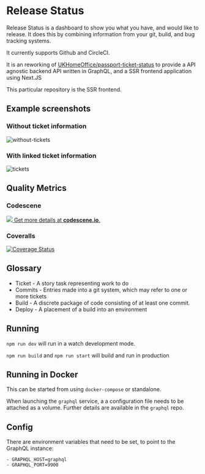 # Release Status

Release Status is a dashboard to show you what you have, and would like to release. It does this by combining information from your git, build, and bug tracking systems.

It currently supports Github and CircleCI.

It is an reworking of [UKHomeOffice/passport-ticket-status](https://github.com/UKHomeOffice/passports-ticket-status) to provide a API agnostic backend API written in GraphQL, and a SSR frontend application using Next.JS

This particular repository is the SSR frontend.

## Example screenshots

### Without ticket information

![without-tickets](https://user-images.githubusercontent.com/196695/57960002-600cf900-78fe-11e9-9e2a-c4e9c02f2cee.png)

### With linked ticket information

![tickets](https://user-images.githubusercontent.com/196695/57960001-5f746280-78fe-11e9-9366-548b66ec35b1.png)

## Quality Metrics

### Codescene

[![](https://codescene.io/projects/4228/status.svg) Get more details at **codescene.io**.](https://codescene.io/projects/4228/jobs/latest-successful/results)

### Coveralls

[![Coverage Status](https://coveralls.io/repos/github/merlinc/release-status/badge.svg?branch=master)](https://coveralls.io/github/merlinc/release-status?branch=master)

## Glossary

- Ticket - A story task representing work to do
- Commits - Entries made into a git system, which may refer to one or more tickets
- Build - A discrete package of code consisting of at least one commit.
- Deploy - A placement of a build into an environment

## Running

`npm run dev` will run in a watch development mode.

`npm run build` and `npm run start` will build and run in production

## Running in Docker

This can be started from using `docker-compose` or standalone.

When launching the `graphql` service, a a configuration file needs to be attached as a volume. Further details are available in the `graphql` repo.

## Config

There are environment variables that need to be set, to point to the GraphQL instance:

```
- GRAPHQL_HOST=graphql
- GRAPHQL_PORT=9900
```
